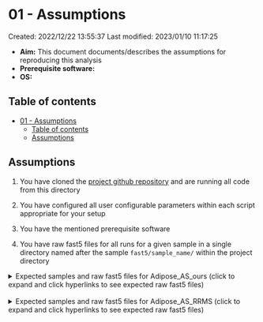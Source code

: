 # 01 - Assumptions

Created: 2022/12/22 13:55:37
Last modified: 2023/01/10 11:17:25

- **Aim:** This document documents/describes the assumptions for reproducing this analysis
- **Prerequisite software:**
- **OS:**

## Table of contents

- [01 - Assumptions](#01---assumptions)
  - [Table of contents](#table-of-contents)
  - [Assumptions](#assumptions)

## Assumptions

1. You have cloned the [project github repository](https://github.com/leahkemp/adipose_ont_methylation) and are running all code from this directory

2. You have configured all user configurable parameters within each script appropriate for your setup

3. You have the mentioned prerequisite software

4. You have raw fast5 files for all runs for a given sample in a single directory named after the sample `fast5/sample_name/` within the project directory

<details><summary markdown="span">Expected samples and raw fast5 files for Adipose_AS_ours (click to expand and click hyperlinks to see expected raw fast5 files)</summary>

- [AB526A](./expected_fast5_files/Adipose_AS_ours/AB526A.txt)
- [AB526B](./expected_fast5_files/Adipose_AS_ours/AB526B.txt)
- [AB740A](./expected_fast5_files/Adipose_AS_ours/AB740A.txt)
- [AB740B](./expected_fast5_files/Adipose_AS_ours/AB740B.txt)
- [AB755A](./expected_fast5_files/Adipose_AS_ours/AB755A.txt)
- [AB755B](./expected_fast5_files/Adipose_AS_ours/AB755B.txt)
- [AB792A](./expected_fast5_files/Adipose_AS_ours/AB792A.txt)
- [AB792B](./expected_fast5_files/Adipose_AS_ours/AB792B.txt)
- [AB1052A](./expected_fast5_files/Adipose_AS_ours/AB1052A.txt)
- [AB1052B](./expected_fast5_files/Adipose_AS_ours/AB1052B.txt)
- [OM1052A](./expected_fast5_files/Adipose_AS_ours/OM1052A.txt)
- [OM1052B](./expected_fast5_files/Adipose_AS_ours/OM1052B.txt)

</details>
<br/>

<details><summary markdown="span">Expected samples and raw fast5 files for Adipose_AS_RRMS (click to expand and click hyperlinks to see expected raw fast5 files)</summary>

- [AB740B](./expected_fast5_files/Adipose_AS_RRMS/AB740B.txt)
- [AB755B](./expected_fast5_files/Adipose_AS_RRMS/AB755B.txt)
- [OM1052A](./expected_fast5_files/Adipose_AS_RRMS/OM1052A.txt)
- [OM1052B](./expected_fast5_files/Adipose_AS_RRMS/OM1052B.txt)

</details>
<br/>
